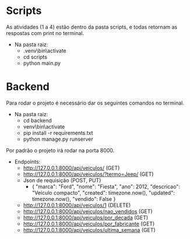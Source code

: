 # Scripts

As atividades (1 a 4) estão dentro da pasta scripts, e todas retornam as respostas com print no terminal.
- Na pasta raiz:
    - .venv\bin\activate
    - cd scripts
    - python main.py


# Backend

Para rodar o projeto é necessário dar os seguintes comandos no terminal.
- Na pasta raiz:
    - cd backend
    - venv\bin\activate
    - pip install -r requirements.txt
    - python manage.py runserver

Por padrão o projeto irá rodar na porta 8000.

- Endpoints:
    - http://127.0.0.1:8000/api/veiculos/ (GET)
    - http://127.0.0.1:8000/api/veiculos/?termo=Jeep/ (GET)
    - Json de requisição (POST, PUT)
        -  {
            "marca": "Ford",
            "nome": "Fiesta",
            "ano": 2012,
            "descricao": "Veículo compacto",
            "created": timezone.now(),
            "updated": timezone.now(),
            "vendido": False
        }
    - http://127.0.0.1:8000/api/veiculos/1 (DELETE)
    - http://127.0.0.1:8000/api/veiculos/nao_vendidos (GET)
    - http://127.0.0.1:8000/api/veiculos/por_decada (GET)
    - http://127.0.0.1:8000/api/veiculos/por_fabricante (GET)
    - http://127.0.0.1:8000/api/veiculos/ultima_semana (GET)
